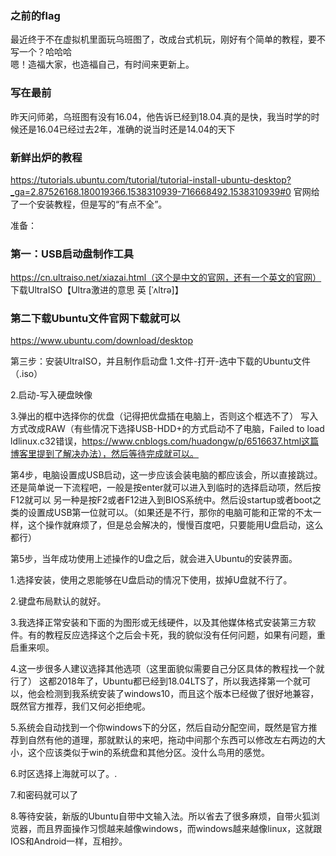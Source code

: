 ### 之前的flag
最近终于不在虚拟机里面玩乌班图了，改成台式机玩，刚好有个简单的教程，要不写一个？哈哈哈  
嗯！造福大家，也造福自己，有时间来更新上。

### 写在最前
昨天问师弟，乌班图有没有16.04，他告诉已经到18.04.真的是快，我当时学的时候还是16.04已经过去2年，准确的说当时还是14.04的天下

### 新鲜出炉的教程

https://tutorials.ubuntu.com/tutorial/tutorial-install-ubuntu-desktop?_ga=2.87526168.180019366.1538310939-716668492.1538310939#0
官网给了一个安装教程，但是写的“有点不全”。

准备：
### 第一：USB启动盘制作工具
https://cn.ultraiso.net/xiazai.html（这个是中文的官网，还有一个英文的官网）
下载UltraISO【Ultra激进的意思 英 [ˈʌltrə]】

### 第二下载Ubuntu文件官网下载就可以
https://www.ubuntu.com/download/desktop



第三步：安装UltraISO，并且制作启动盘
1.文件-打开-选中下载的Ubuntu文件（.iso）

2.启动-写入硬盘映像

3.弹出的框中选择你的优盘（记得把优盘插在电脑上，否则这个框选不了）
写入方式改成RAW（有些情况下选择USB-HDD+的方式启动不了电脑，Failed to load ldlinux.c32错误，https://www.cnblogs.com/huadongw/p/6516637.html这篇博客里提到了解决办法），然后等待完成就可以。


第4步，电脑设置成USB启动，这一步应该会装电脑的都应该会，所以直接跳过。还是简单说一下流程吧，一般是按enter就可以进入到临时的选择启动项，然后按F12就可以
另一种是按F2或者F12进入到BIOS系统中。然后设startup或者boot之类的设置成USB第一位就可以。（如果还是不行，那你的电脑可能和正常的不太一样，这个操作就麻烦了，但是总会解决的，慢慢百度吧，只要能用U盘启动，这么都行）

第5步，当年成功使用上述操作的U盘之后，就会进入Ubuntu的安装界面。

1.选择安装，使用之恩能够在U盘启动的情况下使用，拔掉U盘就不行了。



2.键盘布局默认的就好。


3.我选择正常安装和下面的为图形或无线硬件，以及其他媒体格式安装第三方软件。有的教程反应选择这个之后会卡死，我的貌似没有任何问题，如果有问题，重启重来呗。


4.这一步很多人建议选择其他选项（这里面貌似需要自己分区具体的教程找一个就行了）
这都2018年了，Ubuntu都已经到18.04LTS了，所以我选择第一个就可以，他会检测到我系统安装了windows10，而且这个版本已经做了很好地兼容，既然官方推荐，我们又何必拒绝呢。


5.系统会自动找到一个你windows下的分区，然后自动分配空间，既然是官方推荐到自然有他的道理，那就默认的来吧，拖动中间那个东西可以修改左右两边的大小，这个应该类似于win的系统盘和其他分区。没什么鸟用的感觉。


6.时区选择上海就可以了。.



7.和密码就可以了


8.等待安装，新版的Ubuntu自带中文输入法。所以省去了很多麻烦，自带火狐浏览器，而且界面操作习惯越来越像windows，而windows越来越像linux，这就跟IOS和Android一样，互相抄。

